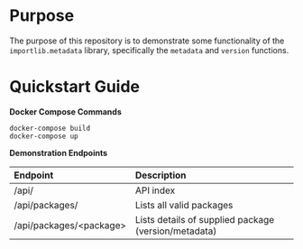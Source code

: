 Purpose
===
The purpose of this repository is to demonstrate some functionality of the `importlib.metadata` library, specifically the `metadata` and `version` functions.


Quickstart Guide
===
**Docker Compose Commands**
```
docker-compose build
docker-compose up
```

**Demonstration Endpoints**

| Endpoint                 |                     Description                      |
| :----------------------- |:-----------------------------------------------------|
| /api/                    | API index                                            |
| /api/packages/           | Lists all valid packages                             |
| /api/packages/\<package> | Lists details of supplied package (version/metadata) |
